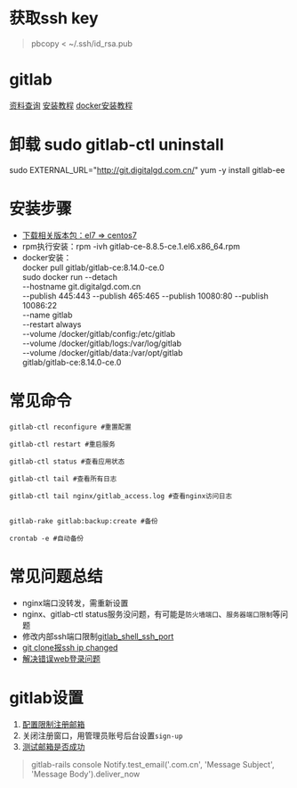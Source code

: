# 获取ssh key
> pbcopy < ~/.ssh/id_rsa.pub

# gitlab
[资料查询](https://github.com/jaywcjlove/handbook/blob/master/CentOS/CentOS7%E5%AE%89%E8%A3%85%E7%BB%B4%E6%8A%A4Gitlab.md#%E5%8D%B8%E8%BD%BD)
[安装教程](https://www.2cto.com/net/201701/588343.html)
[docker安装教程](http://www.bubuko.com/infodetail-2536599.html?yyue=a21bo.50862.201879,http://blog.gezhiqiang.com/2017/03/01/gitlab-ce-install/)


# 卸载 sudo gitlab-ctl uninstall
 

sudo EXTERNAL_URL="http://git.digitalgd.com.cn/" yum -y install gitlab-ee


# 安装步骤
* [下载相关版本包：el7 => centos7](https://packages.gitlab.com/gitlab/gitlab-ce/packages/el/7/gitlab-ce-8.14.0-ce.0.el7.x86_64.rpm)
* rpm执行安装：rpm -ivh gitlab-ce-8.8.5-ce.1.el6.x86_64.rpm
* docker安装：  
docker pull gitlab/gitlab-ce:8.14.0-ce.0  
sudo docker run --detach \
    --hostname git.digitalgd.com.cn \
    --publish 445:443 --publish 465:465 --publish 10080:80 --publish 10086:22 \
    --name gitlab \
    --restart always \
    --volume /docker/gitlab/config:/etc/gitlab \
    --volume /docker/gitlab/logs:/var/log/gitlab \
    --volume /docker/gitlab/data:/var/opt/gitlab \
    gitlab/gitlab-ce:8.14.0-ce.0


# 常见命令
```
gitlab-ctl reconfigure #重置配置

gitlab-ctl restart #重启服务

gitlab-ctl status #查看应用状态

gitlab-ctl tail #查看所有日志

gitlab-ctl tail nginx/gitlab_access.log #查看nginx访问日志


gitlab-rake gitlab:backup:create #备份

crontab -e #自动备份
```

# 常见问题总结
* nginx端口没转发，需重新设置
* nginx、gitlab-ctl status服务没问题，有可能是`防火墙端口`、`服务器端口限制`等问题
* 修改内部ssh端口限制[gitlab_shell_ssh_port](https://www.cnblogs.com/xuezhigu/p/6555895.html)
* [git clone报ssh ip changed](https://blog.csdn.net/wangjunjun2008/article/details/37870849)
* [解决错误web登录问题](https://gitlab.com/gitlab-org/omnibus-gitlab/issues/561)


# gitlab设置
1. [配置限制注册邮箱](https://www.zhihu.com/question/263706388)
2. 关闭注册窗口，用管理员账号后台设置`sign-up`
3. [测试邮箱是否成功](https://www.cnblogs.com/wanglan/p/8759356.html)
> gitlab-rails console
> Notify.test_email('.com.cn', 'Message Subject', 'Message Body').deliver_now
